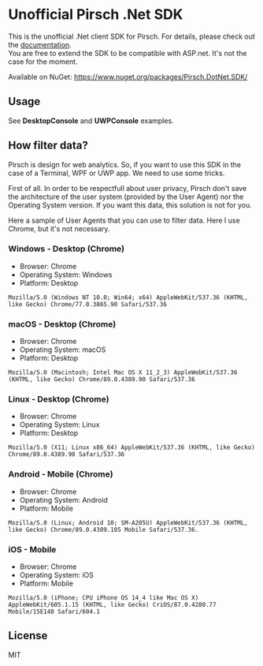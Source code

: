 # Unofficial Pirsch .Net SDK

This is the unofficial .Net client SDK for Pirsch. For details, please check out the [documentation](https://docs.pirsch.io/).   
You are free to extend the SDK to be compatible with ASP.net. It's not the case for the moment.

Available on NuGet: https://www.nuget.org/packages/Pirsch.DotNet.SDK/

## Usage

See **DesktopConsole** and **UWPConsole** examples.

## How filter data?

Pirsch is design for web analytics. So, if you want to use this SDK in the case of a Terminal, WPF or UWP app. We need to use some tricks.

First of all. In order to be respectfull about user privacy, Pirsch don't save the architecture of the user system (provided by the User Agent) nor the Operating System version. If you want this data, this solution is not for you.

Here a sample of User Agents that you can use to filter data. Here I use Chrome, but it's not necessary.

### Windows - Desktop (Chrome)

* Browser: Chrome
* Operating System: Windows
* Platform: Desktop

```
Mozilla/5.0 (Windows NT 10.0; Win64; x64) AppleWebKit/537.36 (KHTML, like Gecko) Chrome/77.0.3865.90 Safari/537.36
```

### macOS - Desktop (Chrome)

* Browser: Chrome
* Operating System: macOS
* Platform: Desktop

```
Mozilla/5.0 (Macintosh; Intel Mac OS X 11_2_3) AppleWebKit/537.36 (KHTML, like Gecko) Chrome/89.0.4389.90 Safari/537.36
```

### Linux - Desktop (Chrome)

* Browser: Chrome
* Operating System: Linux
* Platform: Desktop

```
Mozilla/5.0 (X11; Linux x86_64) AppleWebKit/537.36 (KHTML, like Gecko) Chrome/89.0.4389.90 Safari/537.36
```

### Android - Mobile (Chrome)

* Browser: Chrome
* Operating System: Android
* Platform: Mobile

```
Mozilla/5.0 (Linux; Android 10; SM-A205U) AppleWebKit/537.36 (KHTML, like Gecko) Chrome/89.0.4389.105 Mobile Safari/537.36.
```

### iOS - Mobile

* Browser: Chrome
* Operating System: iOS
* Platform: Mobile

```
Mozilla/5.0 (iPhone; CPU iPhone OS 14_4 like Mac OS X) AppleWebKit/605.1.15 (KHTML, like Gecko) CriOS/87.0.4280.77 Mobile/15E148 Safari/604.1
```

## License

MIT